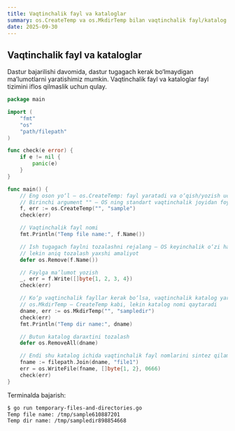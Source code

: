 ```yaml
---
title: Vaqtinchalik fayl va kataloglar
summary: os.CreateTemp va os.MkdirTemp bilan vaqtinchalik fayl/katalog yaratish va tozalash.
date: 2025-09-30
---
```


## Vaqtinchalik fayl va kataloglar

<div class="my-md-content">
Dastur bajarilishi davomida, dastur tugagach kerak bo‘lmaydigan ma’lumotlarni yaratishimiz mumkin. Vaqtinchalik fayl va kataloglar fayl tizimini iflos qilmaslik uchun qulay.

```go
package main

import (
    "fmt"
    "os"
    "path/filepath"
)

func check(e error) {
    if e != nil {
        panic(e)
    }
}

func main() {
    // Eng oson yo‘l — os.CreateTemp: fayl yaratadi va o‘qish/yozish uchun ochadi
    // Birinchi argument "" — OS ning standart vaqtinchalik joyidan foydalanish
    f, err := os.CreateTemp("", "sample")
    check(err)

    // Vaqtinchalik fayl nomi
    fmt.Println("Temp file name:", f.Name())

    // Ish tugagach faylni tozalashni rejalang — OS keyinchalik o‘zi ham tozalashi mumkin,
    // lekin aniq tozalash yaxshi amaliyot
    defer os.Remove(f.Name())

    // Faylga ma’lumot yozish
    _, err = f.Write([]byte{1, 2, 3, 4})
    check(err)

    // Ko‘p vaqtinchalik fayllar kerak bo‘lsa, vaqtinchalik katalog yaratish qulay
    // os.MkdirTemp — CreateTemp kabi, lekin katalog nomi qaytaradi
    dname, err := os.MkdirTemp("", "sampledir")
    check(err)
    fmt.Println("Temp dir name:", dname)

    // Butun katalog daraxtini tozalash
    defer os.RemoveAll(dname)

    // Endi shu katalog ichida vaqtinchalik fayl nomlarini sintez qilamiz
    fname := filepath.Join(dname, "file1")
    err = os.WriteFile(fname, []byte{1, 2}, 0666)
    check(err)
}
```

Terminalda bajarish:
```bash
$ go run temporary-files-and-directories.go
Temp file name: /tmp/sample610887201
Temp dir name: /tmp/sampledir898854668
```
</div>
